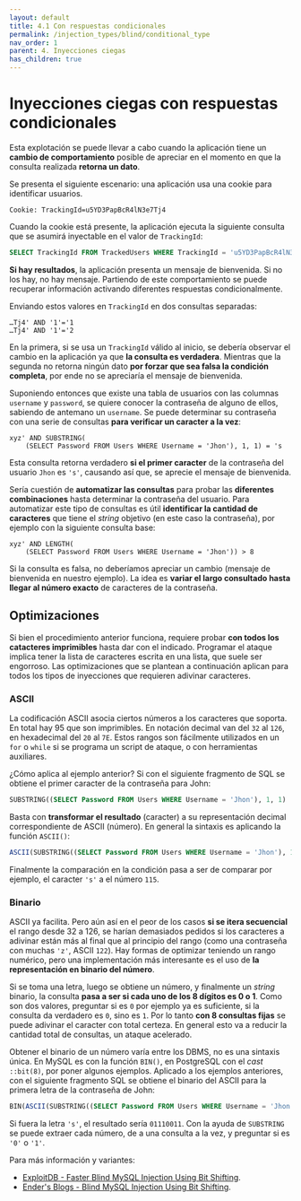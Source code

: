 ```yaml
---
layout: default
title: 4.1 Con respuestas condicionales
permalink: /injection_types/blind/conditional_type
nav_order: 1
parent: 4. Inyecciones ciegas
has_children: true
---
```


# Inyecciones ciegas con respuestas condicionales

Esta explotación se puede llevar a cabo cuando la aplicación tiene un **cambio de comportamiento** posible de apreciar en el momento en que la consulta realizada **retorna un dato**.

Se presenta el siguiente escenario: una aplicación usa una cookie para identificar usuarios.

```
Cookie: TrackingId=u5YD3PapBcR4lN3e7Tj4
```

Cuando la cookie está presente, la aplicación ejecuta la siguiente consulta que se asumirá inyectable en el valor de `TrackingId`:

```sql
SELECT TrackingId FROM TrackedUsers WHERE TrackingId = 'u5YD3PapBcR4lN3e7Tj4'
```

**Si hay resultados**, la aplicación presenta un mensaje de bienvenida. Si no los hay, no hay mensaje. Partiendo de este comportamiento se puede recuperar información activando diferentes respuestas condicionalmente.

Enviando estos valores en `TrackingId` en dos consultas separadas:

```
…Tj4' AND '1'='1 
…Tj4' AND '1'='2
```

En la primera, si se usa un `TrackingId` válido al inicio, se debería observar el cambio en la aplicación ya que **la consulta es verdadera**. Mientras que la segunda no retorna ningún dato **por forzar que sea falsa la condición completa**, por ende no se apreciaría el mensaje de bienvenida. 

Suponiendo entonces que existe una tabla de usuarios con las columnas `username` y `password`, se quiere conocer la contraseña de alguno de ellos, sabiendo de antemano un `username`. Se puede determinar su contraseña con una serie de consultas **para verificar un caracter a la vez**:

```
xyz' AND SUBSTRING(
    (SELECT Password FROM Users WHERE Username = 'Jhon'), 1, 1) = 's
```

Esta consulta retorna verdadero **si el primer caracter** de la contraseña del usuario `Jhon` es `'s'`, causando así que, se aprecie el mensaje de bienvenida.

Sería cuestión de **automatizar las consultas** para probar las **diferentes combinaciones** hasta determinar la contraseña del usuario. Para automatizar este tipo de consultas es útil **identificar la cantidad de caracteres** que tiene el *string* objetivo (en este caso la contraseña), por ejemplo con la siguiente consulta base:

```
xyz' AND LENGTH(
    (SELECT Password FROM Users WHERE Username = 'Jhon')) > 8
```

Si la consulta es falsa, no deberíamos apreciar un cambio (mensaje de bienvenida en nuestro ejemplo). La idea es **variar el largo consultado hasta llegar al número exacto** de caracteres de la contraseña.

## Optimizaciones

Si bien el procedimiento anterior funciona, requiere probar **con todos los catacteres imprimibles** hasta dar con el indicado. Programar el ataque implica tener la lista de caracteres escrita en una lista, que suele ser engorroso. Las optimizaciones que se plantean a continuación aplican para todos los tipos de inyecciones que requieren adivinar caracteres.

### ASCII

La codificación ASCII asocia ciertos números a los caracteres que soporta. En total hay 95 que son imprimibles. En notación decimal van del `32` al `126`, en hexadecimal del `20` al `7E`. Estos rangos son fácilmente utilizados en un `for` o `while` si se programa un script de ataque, o con herramientas auxiliares.

¿Cómo aplica al ejemplo anterior? Si con el siguiente fragmento de SQL se obtiene el primer caracter de la contraseña para John:

```sql
SUBSTRING((SELECT Password FROM Users WHERE Username = 'Jhon'), 1, 1)
```

Basta con **transformar el resultado** (caracter) a su representación decimal correspondiente de ASCII (número). En general la sintaxis es aplicando la función `ASCII()`:

```sql
ASCII(SUBSTRING((SELECT Password FROM Users WHERE Username = 'Jhon'), 1, 1))
```

Finalmente la comparación en la condición pasa a ser de comparar por ejemplo, el caracter `'s'` a el número `115`.

### Binario

ASCII ya facilita. Pero aún así en el peor de los casos **si se itera secuencial** el rango desde 32 a 126, se harían demasiados pedidos si los caracteres a adivinar están más al final que al principio del rango (como una contraseña con muchas `'z'`, ASCII `122`). Hay formas de optimizar teniendo un rango numérico, pero una implementación más interesante es el uso de **la representación en binario del número**.

Si se toma una letra, luego se obtiene un número, y finalmente un *string* binario, la consulta **pasa a ser si cada uno de los 8 dígitos es 0 o 1**. Como son dos valores, preguntar si es `0` por ejemplo ya es suficiente, si la consulta da verdadero es `0`, sino es `1`. Por lo tanto **con 8 consultas fijas** se puede adivinar el caracter con total certeza. En general esto va a reducir la cantidad total de consultas, un ataque acelerado.

Obtener el binario de un número varía entre los DBMS, no es una sintaxis única. En MySQL es con la función `BIN()`, en PostgreSQL con el *cast* `::bit(8)`, por poner algunos ejemplos. Aplicado a los ejemplos anteriores, con el siguiente fragmento SQL se obtiene el binario del ASCII para la primera letra de la contraseña de John:

```sql
BIN(ASCII(SUBSTRING((SELECT Password FROM Users WHERE Username = 'Jhon'), 1, 1)))
```

Si fuera la letra `'s'`, el resultado sería `01110011`. Con la ayuda de `SUBSTRING` se puede extraer cada número, de a una consulta a la vez, y preguntar si es `'0'` o `'1'`.

Para más información y variantes:
- [ExploitDB - Faster Blind MySQL Injection Using Bit Shifting](https://www.exploit-db.com/papers/17073).
- [Ender's Blogs - Blind MySQL Injection Using Bit Shifting](https://enderspub.kubertu.com/blind-mysql-injection-using-bit-shifting).